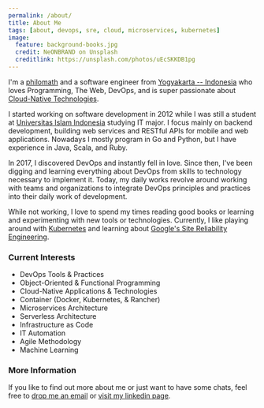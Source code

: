 ```yaml
---
permalink: /about/
title: About Me
tags: [about, devops, sre, cloud, microservices, kubernetes]
image:
  feature: background-books.jpg
  credit: NeONBRAND on Unsplash
  creditlink: https://unsplash.com/photos/uEcSKKDB1pg
---
```


I'm a [philomath](https://en.wikipedia.org/wiki/Philomath) and a software engineer from [Yogyakarta -- Indonesia](https://en.wikipedia.org/wiki/Yogyakarta) who loves Programming, The Web, DevOps, and is super passionate about [Cloud-Native Technologies](https://www.techradar.com/news/bigger-than-linux-the-rise-of-cloud-native).

I started working on software development in 2012 while I was still a student at [Universitas Islam Indonesia](http://uii.ac.id/) studying IT major. I focus mainly on backend development, building web services and RESTful APIs for mobile and web applications. Nowadays I mostly program in Go and Python, but I have experience in Java, Scala, and Ruby.

In 2017, I discovered DevOps and instantly fell in love. Since then, I've been digging and learning everything about DevOps from skills to technology necessary to implement it. Today, my daily works revolve around working with teams and organizations to integrate DevOps principles and practices into their daily work of development.

While not working, I love to spend my times reading good books or learning and experimenting with new tools or technologies. Currently, I like playing around with [Kubernetes](https://kubernetes.io/) and learning about [Google's Site Reliability Engineering](https://landing.google.com/sre/).

### Current Interests

- DevOps Tools & Practices
- Object-Oriented & Functional Programming
- Cloud-Native Applications & Technologies
- Container (Docker, Kubernetes, & Rancher)
- Microservices Architecture
- Serverless Architecture
- Infrastructure as Code
- IT Automation
- Agile Methodology
- Machine Learning

### More Information

If you like to find out more about me or just want to have some chats, feel free to [drop me an email](mailto:play.satriajidam@gmail.com) or [visit my linkedin page](http://linkedin.com/in/satriajidam).
